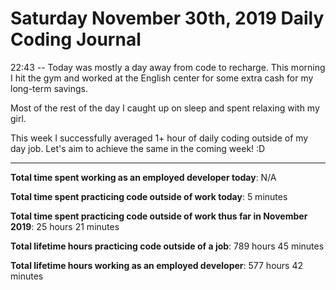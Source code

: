 # Saturday November 30th, 2019 Daily Coding Journal

22:43 -- Today was mostly a day away from code to recharge. This morning I hit the gym and worked at the English center for some extra cash for my long-term savings.

Most of the rest of the day I caught up on sleep and spent relaxing with my girl.

This week I successfully averaged 1+ hour of daily coding outside of my day job. Let's aim to achieve the same in the coming week! :D
___
**Total time spent working as an employed developer today**: N/A

**Total time spent practicing code outside of work today**: 5 minutes

**Total time spent practicing code outside of work thus far in November 2019**: 25 hours 21 minutes

**Total lifetime hours practicing code outside of a job**: 789 hours 45 minutes

**Total lifetime hours working as an employed developer**: 577 hours 42 minutes